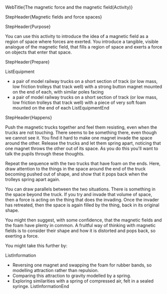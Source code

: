 WebTitle{The magnetic force and the magnetic field(Activity)}

StepHeader{Magnetic fields and force spaces}

StepHeader{Purpose}

You can use this activity to introduce the idea of a magnetic field as a region of space where forces are exerted. You introduce a tangible, visible analogue of the magnetic field, that fills a region of space and exerts a force on objects that enter that space.

StepHeader{Prepare} 

ListEquipment
- a pair of model railway trucks on a short section of track (or low mass, low friction trolleys that track well) with a strong button magnet mounted on the end of each, with similar poles facing
- a pair of model railway trucks on a short section of track (or low mass, low friction trolleys that track well) with a piece of very soft foam mounted on the end of each
ListEquipmentEnd

StepHeader{Happens}

Push the magnetic trucks together and feel them resisting, even when the trucks are not touching. There seems to be something there, even though we cannot see it. You find it hard to make one magnet invade the space around the other. Release the trucks and let them spring apart, noticing that one magnet throws the other out of its space. As you do this you'll want to talk the pupils through these thoughts.

Repeat the sequence with the two trucks that have foam on the ends. Here, draw attention to the things in the space around the end of the truck becoming pushed out of shape, and show that it pops back when the trolleys spring apart again.

You can draw parallels between the two situations. There is something in the space beyond the truck. If you try and invade that volume of space, then a force is acting on the thing that does the invading. Once the invader has retreated, then the space is again filled by the thing, back in its original shape.

You might then suggest, with some confidence, that the magnetic fields and the foam have plenty in common. A fruitful way of thinking with magnetic fields is to consider their shape and how it is distorted and pops back, so exerting a force.

You might take this further by:

ListInformation
- Reversing one magnet and swapping the foam for rubber bands, so modelling attraction rather than repulsion.
- Comparing this attraction to gravity modelled by a spring.
- Exploring similarities with a spring of compressed air, felt in a sealed syringe.
ListInformationEnd

